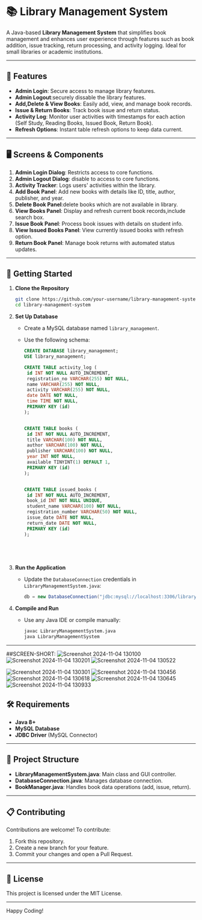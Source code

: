 
# 📚 Library Management System

A Java-based **Library Management System** that simplifies book management and enhances user experience through 
features such as book addition, issue tracking, return processing, and activity logging.
Ideal for small libraries or academic institutions.

---

## 🔧 Features

- **Admin Login**: Secure access to manage library features.
- **Admin Logout**:securely dissable the library features.
- **Add,Delete & View Books**: Easily add, view, and manage book records.
- **Issue & Return Books**: Track book issue and return status.
- **Activity Log**: Monitor user activities with timestamps for each action (Self Study, Reading Books, Issued Book, Return Book).
- **Refresh Options**: Instant table refresh options to keep data current.

---

## 🖥️ Screens & Components

1. **Admin Login Dialog**: Restricts access to core functions.
2. **Admin Logout Dialog**: disable to access to core functions.
3. **Activity Tracker**: Logs users' activities within the library.
4. **Add Book Panel**: Add new books with details like ID, title, author, publisher, and year.
5. **Delete Book Panel**:delete books which are not available in library.
6. **View Books Panel**: Display and refresh current book records,include search box.
7. **Issue Book Panel**: Process book issues with details on student info.
8. **View Issued Books Panel**: View currently issued books with refresh option.
9. **Return Book Panel**: Manage book returns with automated status updates.

---

## 🚀 Getting Started

1. **Clone the Repository**
   ```bash
   git clone https://github.com/your-username/library-management-system.git
   cd library-management-system
   ```

2. **Set Up Database**  
   - Create a MySQL database named `library_management`.
   - Use the following schema:

     ```sql
     CREATE DATABASE library_management;
     USE library_management;

     CREATE TABLE activity_log (
      id INT NOT NULL AUTO_INCREMENT,
      registration_no VARCHAR(255) NOT NULL,
      name VARCHAR(255) NOT NULL,
      activity VARCHAR(255) NOT NULL,
      date DATE NOT NULL,
      time TIME NOT NULL,
      PRIMARY KEY (id)
     );


     CREATE TABLE books (
      id INT NOT NULL AUTO_INCREMENT,
      title VARCHAR(100) NOT NULL,
      author VARCHAR(100) NOT NULL,
      publisher VARCHAR(100) NOT NULL,
      year INT NOT NULL,
      available TINYINT(1) DEFAULT 1,
      PRIMARY KEY (id)
     );


     CREATE TABLE issued_books (
      id INT NOT NULL AUTO_INCREMENT,
      book_id INT NOT NULL UNIQUE,
      student_name VARCHAR(100) NOT NULL,
      registration_number VARCHAR(50) NOT NULL,
      issue_date DATE NOT NULL,
      return_date DATE NOT NULL,
      PRIMARY KEY (id)
     );


    
        
     ```

3. **Run the Application**
   - Update the `DatabaseConnection` credentials in `LibraryManagementSystem.java`:
     ```java
     db = new DatabaseConnection("jdbc:mysql://localhost:3306/library_management", "root", "your_password");
     ```

4. **Compile and Run**
   - Use any Java IDE or compile manually:
     ```bash
     javac LibraryManagementSystem.java
     java LibraryManagementSystem
     ```

---
##SCREEN-SHORT:
![Screenshot 2024-11-04 130100](https://github.com/user-attachments/assets/a8542a3f-0622-4f87-90e3-4722e1304015)
![Screenshot 2024-11-04 130201](https://github.com/user-attachments/assets/961ebd21-180d-457f-839a-4c11478cd6ec)
![Screenshot 2024-11-04 130522](https://github.com/user-attachments/assets/6f7c2e78-6aa4-44a5-ae3c-42474db39a37)

![Screenshot 2024-11-04 130301](https://github.com/user-attachments/assets/760643ae-3c1c-4b13-8080-d137908c6c19)
![Screenshot 2024-11-04 130456](https://github.com/user-attachments/assets/81d69c78-5744-4c4b-98c7-8d8a17f97484)
![Screenshot 2024-11-04 130618](https://github.com/user-attachments/assets/d783c92c-7070-4422-9ba3-a8301b2302b2)
![Screenshot 2024-11-04 130645](https://github.com/user-attachments/assets/f0fd8a4b-7f10-47b4-b447-bbca084b7965)
![Screenshot 2024-11-04 130933](https://github.com/user-attachments/assets/2509372a-7ab9-43d1-ba9b-b3850cf02f36)

## 🛠️ Requirements

- **Java 8+**
- **MySQL Database**
- **JDBC Driver** (MySQL Connector)

---

## 📂 Project Structure

- **LibraryManagementSystem.java**: Main class and GUI controller.
- **DatabaseConnection.java**: Manages database connection.
- **BookManager.java**: Handles book data operations (add, issue, return).

---

## 📋 Contributing

Contributions are welcome! To contribute:

1. Fork this repository.
2. Create a new branch for your feature.
3. Commit your changes and open a Pull Request.

---

## 📄 License

This project is licensed under the MIT License.

----

Happy Coding!
